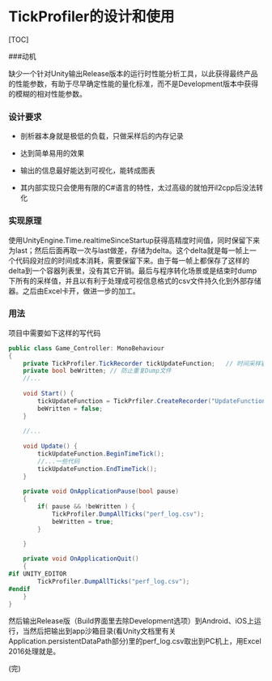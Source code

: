 # TickProfiler的设计和使用

[TOC]

###动机

缺少一个针对Unity输出Release版本的运行时性能分析工具，以此获得最终产品的性能参数，有助于尽早确定性能的量化标准，而不是Development版本中获得的模糊的相对性能参数。

### 设计要求

- 剖析器本身就是极低的负载，只做采样后的内存记录

- 达到简单易用的效果

- 输出的信息最好能达到可视化，能转成图表

- 其内部实现只会使用有限的C#语言的特性，太过高级的就怕开il2cpp后没法转化


### 实现原理

使用UnityEngine.Time.realtimeSinceStartup获得高精度时间值，同时保留下来为last；然后后面再取一次与last做差，存储为delta。这个delta就是每一帧上一个代码段对应的时间成本消耗，需要保留下来。由于每一帧上都保存了这样的delta到一个容器列表里，没有其它开销。最后与程序转化场景或是结束时dump下所有的采样值，并且以有利于处理成可视信息格式的csv文件持久化到外部存储器。之后由Excel卡开，做进一步的加工。

### 用法

项目中需要如下这样的写代码

```C#
public class Game_Controller: MonoBehaviour
{
    private TickProfiler.TickRecorder tickUpdateFunction;	// 时间采样器
    private bool beWritten;	// 防止重复Dump文件
    //...
    
    void Start() {
        tickUpdateFunction = TickPrfiler.CreateRecorder("UpdateFunction");
        beWritten = false;
    }
    
    //...
    
    void Update() {
        tickUpdateFunction.BeginTimeTick();
        //...一些代码
        tickUpdateFunction.EndTimeTick();
    }
    
    private void OnApplicationPause(bool pause)
    {
        if( pause && !beWritten ) {
            TickProfiler.DumpAllTicks("perf_log.csv");
            beWritten = true;
        }

    }
    
    private void OnApplicationQuit()
    {
#if UNITY_EDITOR
        TickProfiler.DumpAllTicks("perf_log.csv");
#endif
    }
}
```

然后输出Release版（Build界面里去除Development选项）到Android、iOS上运行，当然后把输出到app沙箱目录(看Unity文档里有关Application.persistentDataPath部分)里的perf_log.csv取出到PC机上，用Excel 2016处理就是。

(完)